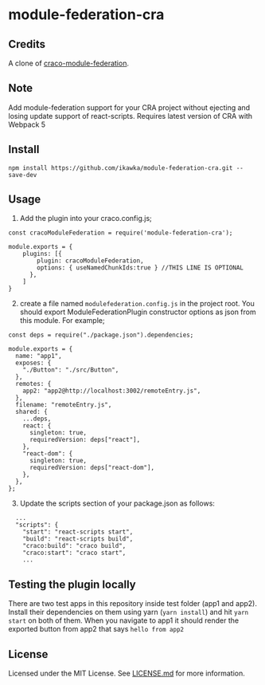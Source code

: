 # module-federation-cra

## Credits

A clone of [craco-module-federation](https://github.com/hasanayan/craco-module-federation).

## Note

Add module-federation support for your CRA project without ejecting and losing update support of react-scripts. Requires latest version of CRA with Webpack 5

## Install

```
npm install https://github.com/ikawka/module-federation-cra.git --save-dev
```

## Usage

1. Add the plugin into your craco.config.js;

```
const cracoModuleFederation = require('module-federation-cra');

module.exports = {
    plugins: [{
        plugin: cracoModuleFederation,
        options: { useNamedChunkIds:true } //THIS LINE IS OPTIONAL
      },
    ]
}
```

2. create a file named `modulefederation.config.js` in the project root. You should export ModuleFederationPlugin constructor options as json from this module. For example;

```
const deps = require("./package.json").dependencies;

module.exports = {
  name: "app1",
  exposes: {
    "./Button": "./src/Button",
  },
  remotes: {
    app2: "app2@http://localhost:3002/remoteEntry.js",
  },
  filename: "remoteEntry.js",
  shared: {
    ...deps,
    react: {
      singleton: true,
      requiredVersion: deps["react"],
    },
    "react-dom": {
      singleton: true,
      requiredVersion: deps["react-dom"],
    },
  },
};

```

3. Update the scripts section of your package.json as follows:

```
  ...
  "scripts": {
    "start": "react-scripts start",
    "build": "react-scripts build",
    "craco:build": "craco build",
    "craco:start": "craco start",
    ...
```

## Testing the plugin locally

There are two test apps in this repository inside test folder (app1 and app2). Install their dependencies on them using yarn (`yarn install`) and hit `yarn start` on both of them. When you navigate to app1 it should render the exported button from app2 that says `hello from app2`

## License

Licensed under the MIT License. See [LICENSE.md](LICENSE) for more information.

